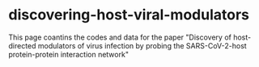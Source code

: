 # discovering-host-viral-modulators

This page coantins the codes and data for the paper "Discovery of host-directed modulators of virus infection by probing the SARS-CoV-2-host protein-protein interaction network"
